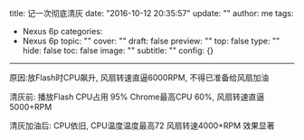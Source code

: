 title: 记一次彻底清灰
date: "2016-10-12 20:35:57"
update: ""
author: me
tags:
- Nexus 6p
categories:
- Nexus 6p
topic: ""
cover: ""
draft: false
preview: ""
top: false
type: ""
hide: false
toc: false
image: ""
subtitle: ""
config: {}


---



原因:放Flash时CPU飙升, 风扇转速直逼6000RPM, 不得已准备给风扇加油

清灰前:
播放Flash CPU占用 95% Chrome最高CPU 60%, 风扇转速直逼5000+RPM

清灰加油后:
CPU依旧, CPU温度温度最高72 风扇转速4000+RPM  效果显著
